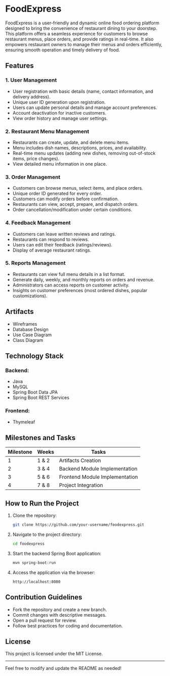 # FoodExpress

FoodExpress is a user-friendly and dynamic online food ordering platform designed to bring the convenience of restaurant dining to your doorstep. This platform offers a seamless experience for customers to browse restaurant menus, place orders, and provide ratings in real-time. It also empowers restaurant owners to manage their menus and orders efficiently, ensuring smooth operation and timely delivery of food.

## Features

### 1. User Management
- User registration with basic details (name, contact information, and delivery address).
- Unique user ID generation upon registration.
- Users can update personal details and manage account preferences.
- Account deactivation for inactive customers.
- View order history and manage user settings.

### 2. Restaurant Menu Management
- Restaurants can create, update, and delete menu items.
- Menu includes dish names, descriptions, prices, and availability.
- Real-time menu updates (adding new dishes, removing out-of-stock items, price changes).
- View detailed menu information in one place.

### 3. Order Management
- Customers can browse menus, select items, and place orders.
- Unique order ID generated for every order.
- Customers can modify orders before confirmation.
- Restaurants can view, accept, prepare, and dispatch orders.
- Order cancellation/modification under certain conditions.

### 4. Feedback Management
- Customers can leave written reviews and ratings.
- Restaurants can respond to reviews.
- Users can edit their feedback (ratings/reviews).
- Display of average restaurant ratings.

### 5. Reports Management
- Restaurants can view full menu details in a list format.
- Generate daily, weekly, and monthly reports on orders and revenue.
- Administrators can access reports on customer activity.
- Insights on customer preferences (most ordered dishes, popular customizations).

## Artifacts
- Wireframes
- Database Design
- Use Case Diagram
- Class Diagram

## Technology Stack
### Backend:
- Java
- MySQL
- Spring Boot Data JPA
- Spring Boot REST Services

### Frontend:
- Thymeleaf

## Milestones and Tasks

| Milestone  | Weeks | Tasks  |
|------------|--------|------------------------------------|
| 1          | 1 & 2  | Artifacts Creation                |
| 2          | 3 & 4  | Backend Module Implementation     |
| 3          | 5 & 6  | Frontend Module Implementation    |
| 4          | 7 & 8  | Project Integration               |

## How to Run the Project

1. Clone the repository:
   ```bash
   git clone https://github.com/your-username/foodexpress.git
   ```
2. Navigate to the project directory:
   ```bash
   cd foodexpress
   ```
3. Start the backend Spring Boot application:
   ```bash
   mvn spring-boot:run
   ```
4. Access the application via the browser:
   ```
   http://localhost:8080
   ```

## Contribution Guidelines
- Fork the repository and create a new branch.
- Commit changes with descriptive messages.
- Open a pull request for review.
- Follow best practices for coding and documentation.

## License
This project is licensed under the MIT License.

---

Feel free to modify and update the README as needed!
